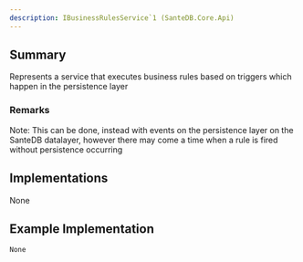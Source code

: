 ```yaml
---
description: IBusinessRulesService`1 (SanteDB.Core.Api)
---
```


## Summary
Represents a service that executes business rules based on triggers which happen in the persistence layer

### Remarks
Note: This can be done, instead with events on the persistence layer on the SanteDB datalayer, however there
            may come a time when a rule is fired without persistence occurring

## Implementations

None

## Example Implementation
```
None
```

